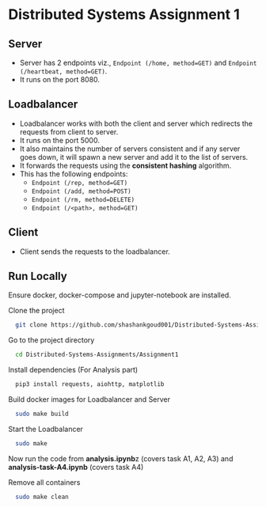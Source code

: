 # Distributed Systems Assignment 1
## Server
- Server has 2 endpoints viz., `Endpoint (/home, method=GET)` and `Endpoint (/heartbeat, method=GET)`.
- It runs on the port 8080.

## Loadbalancer
- Loadbalancer works with both the client and server which redirects the requests from client to server.
- It runs on the port 5000.
- It also maintains the number of servers consistent and if any server goes down, it will spawn a new server and add it to the list of servers.
- It forwards the requests using the **consistent hashing** algorithm.
- This has the following endpoints:
    - `Endpoint (/rep, method=GET)`
    - `Endpoint (/add, method=POST)`
    - `Endpoint (/rm, method=DELETE)`
    - `Endpoint (/<path>, method=GET)`

## Client
- Client sends the requests to the loadbalancer.



## Run Locally
Ensure docker, docker-compose and jupyter-notebook are installed.

Clone the project

```bash
  git clone https://github.com/shashankgoud001/Distributed-Systems-Assignments.git
```

Go to the project directory

```bash
  cd Distributed-Systems-Assignments/Assignment1
```

Install dependencies (For Analysis part)  


```bash
  pip3 install requests, aiohttp, matplotlib
```

Build docker images for Loadbalancer and Server

```bash
  sudo make build
```
Start the Loadbalancer

```bash
  sudo make 
```
Now run the code from **analysis.ipynb**z (covers task A1, A2, A3) and **analysis-task-A4.ipynb** (covers task A4)

Remove all containers

```bash
  sudo make clean
```




